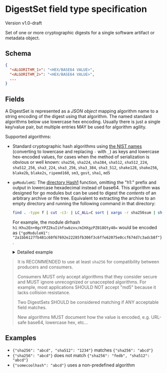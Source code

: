 # DigestSet field type specification

Version v1.0-draft

Set of one or more cryptographic digests for a single software artifact or
metadata object.

## Schema

```json
{
  "<ALGORITHM_1>": "<HEX/BASE64 VALUE>",
  "<ALGORITHM_2>": "<HEX/BASE64 VALUE>",
  ... 
}
```

## Fields

A DigestSet is represented as a _JSON object_ mapping algorithm name to
a string encoding of the digest using that algorithm. The named standard
algorithms below use lowercase hex encoding. Usually there is just a
single key/value pair, but multiple entries MAY be used for algorithm
agility.

Supported algorithms:

-   Standard cryptographic hash algorithms using [the NIST names][]
    (converting to lowercase and replacing `-` with `_`) as keys
    and lowercase hex-encoded values, for cases when the method of
    serialization is obvious or well known:
    `sha256`, `sha224`, `sha384`, `sha512`, `sha512_224`, `sha512_256`,
    `sha3_224`, `sha3_256`, `sha3_384`, `sha3_512`, `shake128`, `shake256`,
    `blake2b`, `blake2s`, `ripemd160`, `sm3`, `gost`, `sha1`, `md5`

-   `goModuleH1`: The [directory Hash1][] function, omitting the "h1:" prefix
    and output in lowercase hexadecimal instead of base64. This algorithm was
    designed for go modules but can be used to digest the _contents_ of an
    arbitrary archive or file tree. Equivalent to extracting the archive to an
    empty directory and running the following command in that directory:

    ```bash
    find . -type f | cut -c3- | LC_ALL=C sort | xargs -r sha256sum | sha256sum | cut -f1 -d' '
    ```

    For example, the module dirhash
    `h1:Khu2En+0gcYPZ2kuIihfswbzxv/mIHXgzPZ018Oty48=` would be encoded as
    `{"goModuleH1": "2a1bb6127fb481c60f67692e22285fb306f3c6ffe62075e0ccf674d7c3adcb8f"}`.

    <details>
    <summary>Detailed example</summary>

    The go module `github.com/marklodato/go-hello-world@v0.0.1` has module
    dirhash `h1:Khu2En+0gcYPZ2kuIihfswbzxv/mIHXgzPZ018Oty48=`:

    ```bash
    $ curl https://sum.golang.org/lookup/github.com/marklodato/go-hello-world@v0.0.1
    ...
    github.com/marklodato/go-hello-world v0.0.1 h1:Khu2En+0gcYPZ2kuIihfswbzxv/mIHXgzPZ018Oty48=
    ...
    ```

    To compute the dirhash by hand, first fetch the module archive and extract
    it to an empty directory:

    ```bash
    curl -O https://proxy.golang.org/github.com/marklodato/go-hello-world/@v/v0.0.1.zip
    mkdir tmp
    cd tmp
    unzip ../v0.0.1.zip
    ```

    We can see all of the files in the directory using the first part of the
    command above:

    ```bash
    $ find . -type f | cut -c3- | LC_ALL=C sort | xargs -r sha256sum
    3a137eef6458bfb76bb2c63fc29ffc7166604d2d2e09ed9d8250a534122a8364  github.com/marklodato/go-hello-world@v0.0.1/README.md
    28e7c942a036902d981759d0bf5704d2bfc7cb500caf68b84711b234af01c6a5  github.com/marklodato/go-hello-world@v0.0.1/go.mod
    ddc4da627d9a9f45fb29641a1b185d6f53287ecfd921aacbf4fe54b7a86fe8d1  github.com/marklodato/go-hello-world@v0.0.1/main.go
    ```

    The dirhash is the sha256 sum over the output of the previous command:

    ```bash
    $ find . -type f | cut -c3- | LC_ALL=C sort | xargs -r sha256sum | sha256sum | cut -f1 -d' '
    2a1bb6127fb481c60f67692e22285fb306f3c6ffe62075e0ccf674d7c3adcb8f
    ```

    This is equivalent to the base64 encoded version:

    ```bash
    $ echo '2a1bb6127fb481c60f67692e22285fb306f3c6ffe62075e0ccf674d7c3adcb8f' | xxd -r -p | {printf 'h1:'; base64}
    h1:Khu2En+0gcYPZ2kuIihfswbzxv/mIHXgzPZ018Oty48=
    ```

    </details>

> It is RECOMMENDED to use at least `sha256` for compatibility between
> producers and consumers.
>
> Consumers MUST only accept algorithms that they consider secure and MUST
> ignore unrecognized or unaccepted algorithms. For example, most
> applications SHOULD NOT accept "md5" because it lacks collision resistance.
>
> Two DigestSets SHOULD be considered matching if ANY acceptable field
> matches.
>
> New algorithms MUST document how the value is encoded, e.g. URL-safe base64,
> lowercase hex, etc...

## Examples

-   `{"sha256": "abcd", "sha512": "1234"}` matches `{"sha256": "abcd"}`
-   `{"sha256": "abcd"}` does not match `{"sha256": "fedb", "sha512": "abcd"}`
-   `{"somecoolhash": "abcd"}` uses a non-predefined algorithm

[the NIST names]: https://csrc.nist.gov/projects/hash-functions
[directory Hash1]: https://cs.opensource.google/go/x/mod/+/refs/tags/v0.5.0:sumdb/dirhash/hash.go
